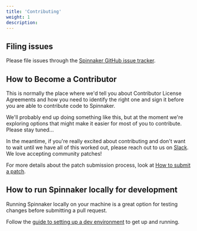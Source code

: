 ```yaml
---
title: 'Contributing'
weight: 1
description:
---
```


## Filing issues

Please file issues through the [Spinnaker GitHub issue tracker](https://github.com/spinnaker/spinnaker/issues).

## How to Become a Contributor

This is normally the place where we'd tell you about Contributor License Agreements and how you need to identify the right one and sign it before you are able to contribute code to Spinnaker.

We'll probably end up doing something like this, but at the moment we're exploring options that might make it easier for most of you to contribute. Please stay tuned...

In the meantime, if you're really excited about contributing and don't want to wait until we have all of this worked out, please reach out to us on [Slack](http://join.spinnaker.io). We love accepting community patches!

For more details about the patch submission process, look at [How to submit a patch](/docs/community/contributing/submitting/).

## How to run Spinnaker locally for development

Running Spinnaker locally on your machine is a great option for testing changes before submitting a pull request.

Follow the [guide to setting up a dev environment](/docs/guides/user/get-started/) to get up and running.
